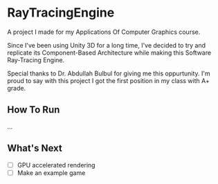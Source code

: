 # RayTracingEngine
A project I made for my Applications Of Computer Graphics course.

Since I've been using Unity 3D for a long time, I've decided to try and replicate its Component-Based Architecture while making this Software Ray-Tracing Engine.

Special thanks to Dr. Abdullah Bulbul for giving me this oppurtunity.
I'm proud to say with this project I got the first position in my class with A+ grade.

## How To Run
...

## What's Next
- [ ] GPU accelerated rendering
- [ ] Make an example game
